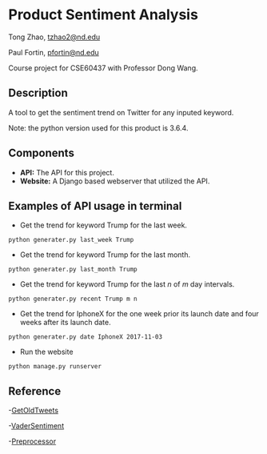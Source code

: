 # Product Sentiment Analysis
Tong Zhao, tzhao2@nd.edu

Paul Fortin, pfortin@nd.edu

Course project for CSE60437 with Professor Dong Wang.

## Description
A tool to get the sentiment trend on Twitter for any inputed keyword. 

Note: the python version used for this product is 3.6.4.

## Components
- **API:** The API for this project.
- **Website:** A Django based webserver that utilized the API.

## Examples of API usage in terminal
- Get the trend for keyword Trump for the last week.
``` 
python generater.py last_week Trump
```   

- Get the trend for keyword Trump for the last month.
``` 
python generater.py last_month Trump
``` 

- Get the trend for keyword Trump for the last *n* of *m* day intervals.
``` 
python generater.py recent Trump m n
```   

- Get the trend for IphoneX for the one week prior its launch date and four weeks after its launch date.
``` 
python generater.py date IphoneX 2017-11-03
```   

- Run the website
```
python manage.py runserver
```

## Reference
-[GetOldTweets](https://github.com/Jefferson-Henrique/GetOldTweets-python)

-[VaderSentiment](https://github.com/cjhutto/vaderSentiment)

-[Preprocessor](https://pypi.org/project/tweet-preprocessor/)
